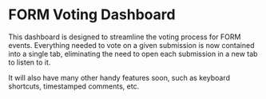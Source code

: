 # FORM Voting Dashboard
This dashboard is designed to streamline the voting process for FORM events. Everything needed to vote on a given submission is now contained into a single tab, eliminating the need to open each submission in a new tab to listen to it. 

It will also have many other handy features soon, such as keyboard shortcuts, timestamped comments, etc. 
